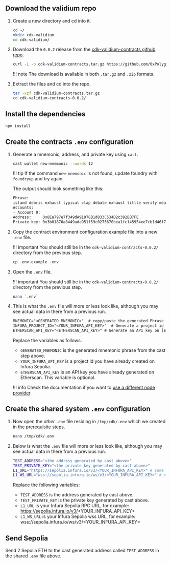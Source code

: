 ## Download the validium repo

1. Create a new directory and cd into it.

    ```bash
    cd ~/
    mkdir cdk-validium
    cd cdk-validium/
    ```

2. Download the `0.0.2` release from the [cdk-validium-contracts github repo](https://github.com/0xPolygon/cdk-validium-contracts/releases/tag/v0.0.2-RC1).

    ```bash
    curl -L -o cdk-validium-contracts.tar.gz https://github.com/0xPolygon/cdk-validium-contracts/archive/refs/tags/v0.0.2.tar.gz
    ```
    !!! note
        The download is available in both `.tar.gz` and `.zip` formats.

3. Extract the files and cd into the repo.

    ```bash
    tar -xzf cdk-validium-contracts.tar.gz
    cd cdk-validium-contracts-0.0.2/
    ```

## Install the dependencies

```bash
npm install
```

## Create the contracts `.env` configuration

1. Generate a mnemonic, address, and private key using `cast`.

    ```bash
    cast wallet new-mnemonic --words 12
    ```

    !!! tip
        If the command `new-mnemonic` is not found, update foundry with `foundryup` and try again.

    The output should look something like this:

    ```bash
    Phrase:
    island debris exhaust typical clap debate exhaust little verify mean sausage entire
    Accounts:
    - Account 0:
    Address:     0x8Ea797e7f349dA91078B1d833C534D2c392BB7FE
    Private key: 0x3b01870a8449ada951f59c0275670bea1fc145954ee7cb1d46f7d21533600726
    ```

2. Copy the contract environment configuration example file into a new `.env` file.

    !!! important
        You should still be in the `cdk-validium-contracts-0.0.2/` directory from the previous step.

    ```bash
    cp .env.example .env
    ```

3. Open the `.env` file.

    !!! important
        You should still be in the `cdk-validium-contracts-0.0.2/` directory from the previous step.

    ```sh
    nano `.env`
    ```

4. This is what the `.env` file will more or less look like, although you may see actual data in there from a previous run. 

    ```txt 
    MNEMONIC="<GENERATED_MNEMONIC>"  # copy/paste the generated Phrase from cast
    INFURA_PROJECT_ID="<YOUR_INFURA_API_KEY>"  # Generate a project id on [Infura](https://www.infura.io/)
    ETHERSCAN_API_KEY="<ETHERSCAN_API_KEY>" # Generate an API key on [Etherscan](https://etherscan.io)
    ```

    Replace the variables as follows:

    - `GENERATED_MNEMONIC` is the generated mnemonic phrase from the cast step above.
    - `YOUR_INFURA_API_KEY` is a project id you have already created on Infura Sepolia.
    - `ETHERSCAN_API_KEY` is an API key you have already generated on Etherscan. This variable is optional.    

    !!! info
        Check the documentation if you want to [use a different node provider](deploy-contracts.md#use-a-different-node-provider).

## Create the shared system `.env` configuration

1.  Now open the *other* `.env` file residing in `/tmp/cdk/.env` which we created in the prerequisite steps.

    ```sh
    nano /tmp/cdk/.env
    ```

2.  Below is what the `.env` file will more or less look like, although you may see actual data in there from a previous run. 

    ```sh
    TEST_ADDRESS="<the address generated by cast above>"
    TEST_PRIVATE_KEY="<the private key generated by cast above>" 
    L1_URL="https://sepolia.infura.io/v3/<YOUR_INFURA_API_KEY>" # same as in the other env file
    L1_WS_URL="wss://sepolia.infura.io/ws/v3/<YOUR_INFURA_API_KEY>" # same as in the other env file
    ```

    Replace the following variables:

    - `TEST_ADDRESS` is the address generated by cast above.
    - `TEST_PRIVATE_KEY` is the private key generated by cast above.
    - `L1_URL` is your Infura Sepolia RPC URL, for example: https://sepolia.infura.io/v3/<YOUR_INFURA_API_KEY>  
    - `L1_WS_URL` is your Infura Sepolia wss URL, for example: wss://sepolia.infura.io/ws/v3/<YOUR_INFURA_API_KEY>

## Send Sepolia

Send 2 Sepolia ETH to the cast generated address called `TEST_ADDRESS` in the shared `.env` file above.